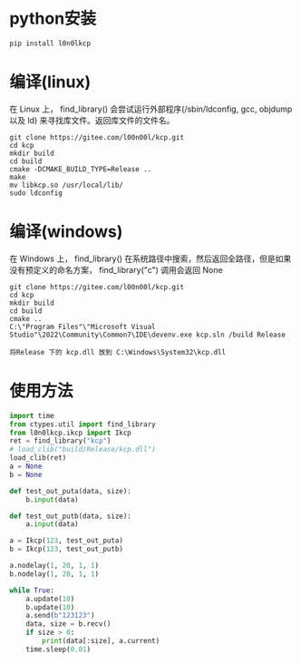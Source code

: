 # python安装
```
pip install l0n0lkcp
```

# 编译(linux)
在 Linux 上， find_library() 会尝试运行外部程序(/sbin/ldconfig, gcc, objdump 以及 ld) 来寻找库文件。返回库文件的文件名。
```
git clone https://gitee.com/l00n00l/kcp.git
cd kcp
mkdir build
cd build
cmake -DCMAKE_BUILD_TYPE=Release ..
make
mv libkcp.so /usr/local/lib/
sudo ldconfig
```

# 编译(windows)
在 Windows 上， find_library() 在系统路径中搜索，然后返回全路径，但是如果没有预定义的命名方案， find_library("c") 调用会返回 None
```
git clone https://gitee.com/l00n00l/kcp.git
cd kcp
mkdir build
cd build
cmake ..
C:\"Program Files"\"Microsoft Visual Studio"\2022\Community\Common7\IDE\devenv.exe kcp.sln /build Release

将Release 下的 kcp.dll 放到 C:\Windows\System32\kcp.dll
```


# 使用方法

```python
import time
from ctypes.util import find_library
from l0n0lkcp.ikcp import Ikcp
ret = find_library("kcp")
# load_clib("build/Release/kcp.dll")
load_clib(ret)
a = None
b = None

def test_out_puta(data, size):
    b.input(data)

def test_out_putb(data, size):
    a.input(data)

a = Ikcp(123, test_out_puta)
b = Ikcp(123, test_out_putb)

a.nodelay(1, 20, 1, 1)
b.nodelay(1, 20, 1, 1)

while True:
    a.update(10)
    b.update(10)
    a.send(b"123123")
    data, size = b.recv()
    if size > 0:
        print(data[:size], a.current)
    time.sleep(0.01)
```

